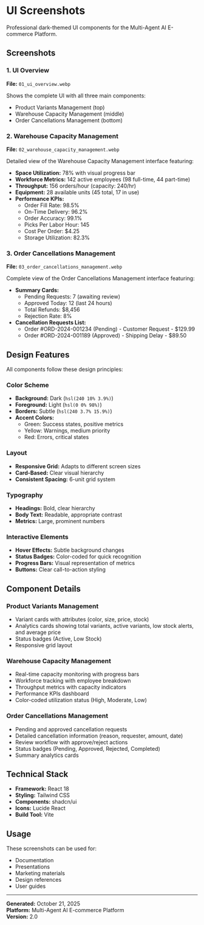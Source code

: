 # UI Screenshots

Professional dark-themed UI components for the Multi-Agent AI E-commerce Platform.

## Screenshots

### 1. UI Overview
**File:** `01_ui_overview.webp`

Shows the complete UI with all three main components:
- Product Variants Management (top)
- Warehouse Capacity Management (middle)
- Order Cancellations Management (bottom)

### 2. Warehouse Capacity Management
**File:** `02_warehouse_capacity_management.webp`

Detailed view of the Warehouse Capacity Management interface featuring:
- **Space Utilization:** 78% with visual progress bar
- **Workforce Metrics:** 142 active employees (98 full-time, 44 part-time)
- **Throughput:** 156 orders/hour (capacity: 240/hr)
- **Equipment:** 28 available units (45 total, 17 in use)
- **Performance KPIs:**
  - Order Fill Rate: 98.5%
  - On-Time Delivery: 96.2%
  - Order Accuracy: 99.1%
  - Picks Per Labor Hour: 145
  - Cost Per Order: $4.25
  - Storage Utilization: 82.3%

### 3. Order Cancellations Management
**File:** `03_order_cancellations_management.webp`

Complete view of the Order Cancellations Management interface featuring:
- **Summary Cards:**
  - Pending Requests: 7 (awaiting review)
  - Approved Today: 12 (last 24 hours)
  - Total Refunds: $8,456
  - Rejection Rate: 8%
- **Cancellation Requests List:**
  - Order #ORD-2024-001234 (Pending) - Customer Request - $129.99
  - Order #ORD-2024-001189 (Approved) - Shipping Delay - $89.50

## Design Features

All components follow these design principles:

### Color Scheme
- **Background:** Dark (`hsl(240 10% 3.9%)`)
- **Foreground:** Light (`hsl(0 0% 98%)`)
- **Borders:** Subtle (`hsl(240 3.7% 15.9%)`)
- **Accent Colors:**
  - Green: Success states, positive metrics
  - Yellow: Warnings, medium priority
  - Red: Errors, critical states

### Layout
- **Responsive Grid:** Adapts to different screen sizes
- **Card-Based:** Clear visual hierarchy
- **Consistent Spacing:** 6-unit grid system

### Typography
- **Headings:** Bold, clear hierarchy
- **Body Text:** Readable, appropriate contrast
- **Metrics:** Large, prominent numbers

### Interactive Elements
- **Hover Effects:** Subtle background changes
- **Status Badges:** Color-coded for quick recognition
- **Progress Bars:** Visual representation of metrics
- **Buttons:** Clear call-to-action styling

## Component Details

### Product Variants Management
- Variant cards with attributes (color, size, price, stock)
- Analytics cards showing total variants, active variants, low stock alerts, and average price
- Status badges (Active, Low Stock)
- Responsive grid layout

### Warehouse Capacity Management
- Real-time capacity monitoring with progress bars
- Workforce tracking with employee breakdown
- Throughput metrics with capacity indicators
- Performance KPIs dashboard
- Color-coded utilization status (High, Moderate, Low)

### Order Cancellations Management
- Pending and approved cancellation requests
- Detailed cancellation information (reason, requester, amount, date)
- Review workflow with approve/reject actions
- Status badges (Pending, Approved, Rejected, Completed)
- Summary analytics cards

## Technical Stack

- **Framework:** React 18
- **Styling:** Tailwind CSS
- **Components:** shadcn/ui
- **Icons:** Lucide React
- **Build Tool:** Vite

## Usage

These screenshots can be used for:
- Documentation
- Presentations
- Marketing materials
- Design references
- User guides

---

**Generated:** October 21, 2025  
**Platform:** Multi-Agent AI E-commerce Platform  
**Version:** 2.0

